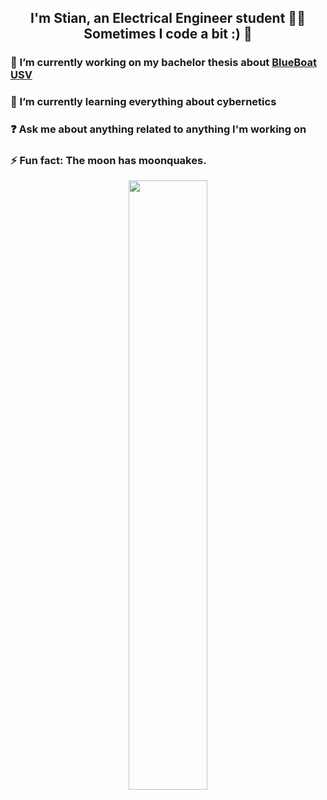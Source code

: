 ## <div align="center">I'm Stian, an Electrical Engineer student 👨‍💻 Sometimes I code a bit :) 🚀</div>  
  

 ### 🔭  I’m currently working on my bachelor thesis about [BlueBoat USV](https://bluerobotics.com/store/boat/blueboat/blueboat/)  
  

 ### 🌱  I’m currently learning everything about cybernetics  
  

 ### ❓  Ask me about anything related to anything I'm working on  
  

 ### ⚡  Fun fact: The moon has moonquakes.  
  
<div align="center">
<img src="https://media.tenor.com/boP3A19Frl8AAAAi/fast-penguin.gif" align="center" style="width: 50%" />
</div>  
<br/>  
